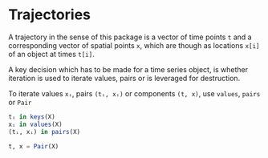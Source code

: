 # Trajectories

A trajectory in the sense of this package is a vector of time points `t` and a corresponding
vector of spatial points `x`, which are though as locations `x[i]` of an object at times
`t[i]`.

A key decision which has to be made for a time series object,
is whether iteration is used to iterate values, pairs or is leveraged for destruction.


To iterate values `xᵢ`, pairs `(tᵢ, xᵢ)` or components `(t, x)`, use `values`, `pairs` or `Pair`
```julia
tᵢ in keys(X)
xᵢ in values(X)
(tᵢ, xᵢ) in pairs(X)

t, x = Pair(X)
```
